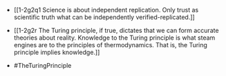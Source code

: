 - [[1-2g2q1 Science is about independent replication. Only trust as scientific truth what can be independently verified-replicated.]]
- [[1-2g2r The Turing principle, if true, dictates that we can form accurate theories about reality. Knowledge to the Turing principle is what steam engines are to the principles of thermodynamics. That is, the Turing principle implies knowledge.]]

- #TheTuringPrinciple
